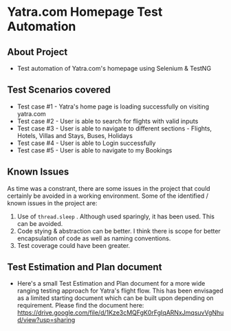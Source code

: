 # Yatra.com Homepage Test Automation

##
##
##

## About Project

- Test automation of Yatra.com's homepage using Selenium & TestNG

## Test Scenarios covered

- Test case #1 - Yatra's home page is loading successfully on visiting yatra.com 
- Test case #2 - User is able to search for flights with valid inputs
- Test case #3 - User is able to navigate to different sections - Flights, Hotels, Villas and Stays, Buses, Holidays
- Test case #4 - User is able to Login successfully
- Test case #5 - User is able to navigate to my Bookings


## Known Issues

As time was a constrant, there are some issues in the project that could certainly
be avoided in a working environment. Some of the identified / known issues in the 
project are:

1. Use of `thread.sleep` . Although used sparingly, it has been used. This can be avoided.
2. Code stying & abstraction can be better. I think there is scope for better encapsulation of code as well as naming conventions.
3. Test coverage could have been greater.

## Test Estimation and Plan document

- Here's a small Test Estimation and Plan document for a more wide ranging testing approach for Yatra's flight flow. This has been envisaged as a limited starting document which can be built upon depending on requirement. Please find the document here: https://drive.google.com/file/d/1Kze3cMQFgK0rFgIqARNxJmqsuvVgNhud/view?usp=sharing
